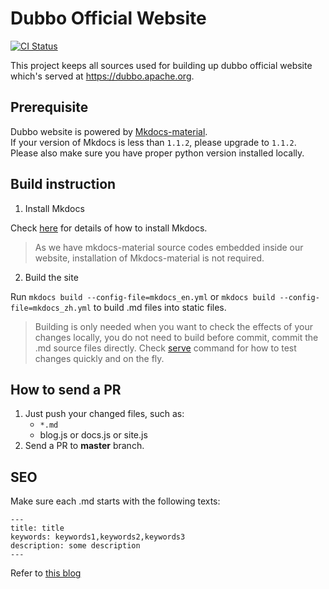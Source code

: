 # Dubbo Official Website

[![CI Status](https://github.com/apache/dubbo-website/workflows/CI/badge.svg?branch=master)](https://github.com/apache/dubbo-website/actions)

This project keeps all sources used for building up dubbo official website which's served at https://dubbo.apache.org.

## Prerequisite

Dubbo website is powered by [Mkdocs-material](https://github.com/squidfunk/mkdocs-material).  
If your version of Mkdocs is less than `1.1.2`, please upgrade to `1.1.2`.  
Please also make sure you have proper python version installed locally.  

## Build instruction
1. Install Mkdocs  

Check [here](https://www.mkdocs.org/) for details of how to install Mkdocs.
> As we have mkdocs-material source codes embedded inside our website, installation of Mkdocs-material is not required. 

2. Build the site  

Run `mkdocs build --config-file=mkdocs_en.yml` or `mkdocs build --config-file=mkdocs_zh.yml` to build .md files into static files.
> Building is only needed when you want to check the effects of your changes locally, you do not need to build before commit,
> commit the .md source files directly. Check [serve](https://www.mkdocs.org/) command for how to test changes quickly and on the fly.

## How to send a PR
1. Just push your changed files, such as:
    * `*.md`
	* blog.js or docs.js or site.js
2. Send a PR to **master** branch.

## SEO

Make sure each .md starts with the following texts:

```
---
title: title
keywords: keywords1,keywords2,keywords3
description: some description
---
```

Refer to [this blog](blog/zh-cn/how-to-involve-dubbo-community.md)
